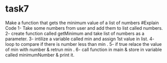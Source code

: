 # task7
Make a function that gets the minimum value of a list of numbers
#Explain Code
1- Take some numbers from user and add them to list called numbers.
2- create function called getMinimum and take list of numbers as a parameter.
3- intilize a variable called min and assign 1st value in list.
4- loop to compare if there is number less than min .
5- if true relace the value of min with number & retrun min .
6- call function in main & store in variable called minimumNumber & print it.

